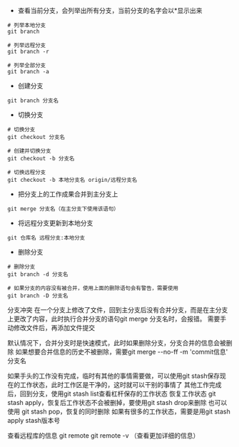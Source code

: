 
* 查看当前分支，会列举出所有分支，当前分支的名字会以\*显示出来

```
# 列举本地分支
git branch

# 列举远程分支
git branch -r

# 列举全部分支
git branch -a
```

* 创建分支

```
git branch 分支名
```

* 切换分支

```
# 切换分支
git checkout 分支名

# 创建并切换分支
git checkout -b 分支名

# 切换远程分支
git checkout -b 本地分支名 origin/远程分支名
```

* 把分支上的工作成果合并到主分支上

```
git merge 分支名（在主分支下使用该语句）
```

* 将远程分支更新到本地分支

```
git 仓库名 远程分支:本地分支
```

* 删除分支

```
# 删除分支
git branch -d 分支名

# 如果分支的内容没有被合并，使用上面的删除语句会有警告，需要使用
git branch -D 分支名
```


分支冲突
在一个分支上修改了文件，回到主分支后没有合并分支，而是在主分支上更改了内容，此时执行合并分支的语句git merge 分支名时，会报错。
需要手动修改文件后，再添加文件提交


默认情况下，合并分支时是快速模式，此时如果删除分支，分支合并的信息会被删除
如果想要合并信息的历史不被删除，需要git merge --no-ff -m 'commit信息' 分支名


如果手头的工作没有完成，临时有其他的事情需要做，可以使用git stash保存现在的工作状态，此时工作区是干净的，这时就可以干别的事情了
其他工作完成后，回到分支，使用git stash list查看杠杆保存的工作状态
恢复工作状态 git stash apply，恢复后工作状态不会被删掉，要使用git stash drop来删除
也可以使用 git stash pop，恢复的同时删除
如果有很多的工作状态，需要是用git stash apply stash版本号

查看远程库的信息
git remote
git remote -v （查看更加详细的信息）


